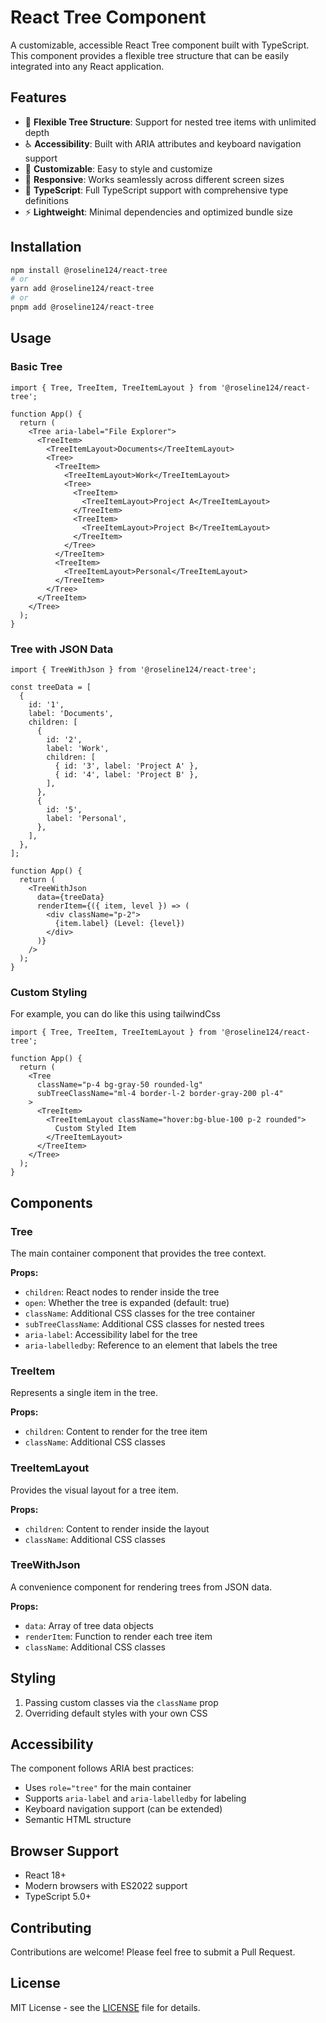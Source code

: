 # React Tree Component

A customizable, accessible React Tree component built with TypeScript. This component provides a flexible tree structure that can be easily integrated into any React application.

## Features

- 🌳 **Flexible Tree Structure**: Support for nested tree items with unlimited depth
- ♿ **Accessibility**: Built with ARIA attributes and keyboard navigation support
- 🎨 **Customizable**: Easy to style and customize
- 📱 **Responsive**: Works seamlessly across different screen sizes
- 🔧 **TypeScript**: Full TypeScript support with comprehensive type definitions
- ⚡ **Lightweight**: Minimal dependencies and optimized bundle size

## Installation

```bash
npm install @roseline124/react-tree
# or
yarn add @roseline124/react-tree
# or
pnpm add @roseline124/react-tree
```

## Usage

### Basic Tree

```tsx
import { Tree, TreeItem, TreeItemLayout } from '@roseline124/react-tree';

function App() {
  return (
    <Tree aria-label="File Explorer">
      <TreeItem>
        <TreeItemLayout>Documents</TreeItemLayout>
        <Tree>
          <TreeItem>
            <TreeItemLayout>Work</TreeItemLayout>
            <Tree>
              <TreeItem>
                <TreeItemLayout>Project A</TreeItemLayout>
              </TreeItem>
              <TreeItem>
                <TreeItemLayout>Project B</TreeItemLayout>
              </TreeItem>
            </Tree>
          </TreeItem>
          <TreeItem>
            <TreeItemLayout>Personal</TreeItemLayout>
          </TreeItem>
        </Tree>
      </TreeItem>
    </Tree>
  );
}
```

### Tree with JSON Data

```tsx
import { TreeWithJson } from '@roseline124/react-tree';

const treeData = [
  {
    id: '1',
    label: 'Documents',
    children: [
      {
        id: '2',
        label: 'Work',
        children: [
          { id: '3', label: 'Project A' },
          { id: '4', label: 'Project B' },
        ],
      },
      {
        id: '5',
        label: 'Personal',
      },
    ],
  },
];

function App() {
  return (
    <TreeWithJson
      data={treeData}
      renderItem={({ item, level }) => (
        <div className="p-2">
          {item.label} (Level: {level})
        </div>
      )}
    />
  );
}
```

### Custom Styling

For example, you can do like this using tailwindCss

```tsx
import { Tree, TreeItem, TreeItemLayout } from '@roseline124/react-tree';

function App() {
  return (
    <Tree
      className="p-4 bg-gray-50 rounded-lg"
      subTreeClassName="ml-4 border-l-2 border-gray-200 pl-4"
    >
      <TreeItem>
        <TreeItemLayout className="hover:bg-blue-100 p-2 rounded">
          Custom Styled Item
        </TreeItemLayout>
      </TreeItem>
    </Tree>
  );
}
```

## Components

### Tree

The main container component that provides the tree context.

**Props:**

- `children`: React nodes to render inside the tree
- `open`: Whether the tree is expanded (default: true)
- `className`: Additional CSS classes for the tree container
- `subTreeClassName`: Additional CSS classes for nested trees
- `aria-label`: Accessibility label for the tree
- `aria-labelledby`: Reference to an element that labels the tree

### TreeItem

Represents a single item in the tree.

**Props:**

- `children`: Content to render for the tree item
- `className`: Additional CSS classes

### TreeItemLayout

Provides the visual layout for a tree item.

**Props:**

- `children`: Content to render inside the layout
- `className`: Additional CSS classes

### TreeWithJson

A convenience component for rendering trees from JSON data.

**Props:**

- `data`: Array of tree data objects
- `renderItem`: Function to render each tree item
- `className`: Additional CSS classes

## Styling

1. Passing custom classes via the `className` prop
2. Overriding default styles with your own CSS

## Accessibility

The component follows ARIA best practices:

- Uses `role="tree"` for the main container
- Supports `aria-label` and `aria-labelledby` for labeling
- Keyboard navigation support (can be extended)
- Semantic HTML structure

## Browser Support

- React 18+
- Modern browsers with ES2022 support
- TypeScript 5.0+

## Contributing

Contributions are welcome! Please feel free to submit a Pull Request.

## License

MIT License - see the [LICENSE](LICENSE) file for details.
